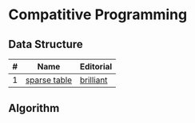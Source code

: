 # Compatitive Programming

## Data Structure
| #   | Name                                                                       | Editorial                                             | 
|-----|----------------------------------------------------------------------------|-------------------------------------------------------|
| 1   | [sparse table](https://github.com/gsdt/cp/blob/main/libs/sparse_table.cpp) | [brilliant](https://brilliant.org/wiki/sparse-table/)                   |

## Algorithm